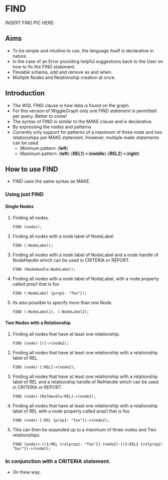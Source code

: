 # FIND

INSERT FIND PIC HERE:

## Aims
* To be simple and intuitive to use, the language itself is declarative in nature.
* In the case of an Error providing helpful suggestions back to the User on how to fix the FIND statement.
* Flexable schema, add and remove as and when.
* Multiple Nodes and Relationship creation at once.

## Introduction
* The WQL FIND clause is how data is found on the graph.
* For this version of WiggleGraph only one FIND statement is permitted per query. Better to come!
* The syntax of FIND is similar to the MAKE clause and is declarative.
* By expressing the nodes and patterns
* Currently only support for patterns of a maximum of three node and two relationships per MAKE statement. However, multiple make statements can be used
    * Minimum pattern:  (**left**)
    * Maximum pattern:  (**left**)-[**REL1**]->(**middle**)-[**REL2**]->(**right**)

## How to use FIND

* FIND uses the same syntax as MAKE.

### Using just FIND

#### Single Nodes

1. Finding all nodes.
   ```
   FIND (nodes);
   ```
2. Finding all nodes with a node label of NodeLabel
   ```
   FIND (:NodeLabel);
   ```
3. Finding all nodes with a node label of NodeLabel and a node handle of NodeHandle which can be used in CRITERIA or REPORT.
   ```
   FIND (NodeHandle:NodeLabel);
   ```
4. Finding all nodes with a node label of NodeLabel, with a node property called prop1 that is foo
   ```
   FIND (:NodeLabel {prop1: "foo"});
   ```
5. Its also possible to specify more than one Node.
   ```
   FIND (:NodeLabel1), (:NodeLabel2);
   ```

#### Two Nodes with a Relationship
1. Finding all nodes that have at least one relationship.
   ```
   FIND (node)-[r]->(node2);
   ```
2. Finding all nodes that have at least one relationship with a relationship label of REL.
   ```
   FIND (node)-[:REL]->(node2);
   ```
5. Finding all nodes that have at least one relationship with a relationship label of REL and a relationship handle of RelHandle which can be used in CRITERIA or REPORT.
   ```
   FIND (node)-[RelHandle:REL]->(node2);
   ```
4. Finding all nodes that have at least one relationship with a relationship label of REL with a node property called prop1 that is foo
   ```
   FIND (node)-[:REL {prop1: "foo"}]->(node2);
   ```
5. This can then be expanded up to a maximum of three nodes and Two relationships.
   ```
   FIND (node)<-[r1:REL {relprop1: "foo"}]-(node2)-[r2:REL2 {relprop2: "bar"}]->(node3);
   ```


### In conjunction with a CRITERIA statement.
* On thew way.

